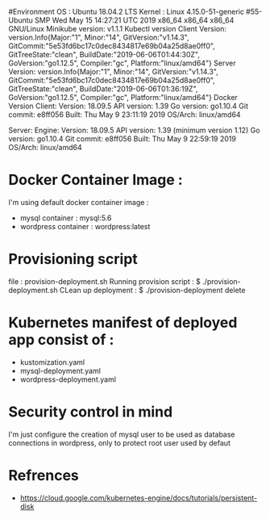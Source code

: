 #Environment
OS : Ubuntu 18.04.2 LTS 
Kernel : Linux 4.15.0-51-generic #55-Ubuntu SMP Wed May 15 14:27:21 UTC 2019 x86_64 x86_64 x86_64 GNU/Linux
Minikube version: v1.1.1
Kubectl version
 Client Version: version.Info{Major:"1", Minor:"14", GitVersion:"v1.14.3", GitCommit:"5e53fd6bc17c0dec8434817e69b04a25d8ae0ff0", GitTreeState:"clean", BuildDate:"2019-06-06T01:44:30Z", GoVersion:"go1.12.5", Compiler:"gc", Platform:"linux/amd64"}
 Server Version: version.Info{Major:"1", Minor:"14", GitVersion:"v1.14.3", GitCommit:"5e53fd6bc17c0dec8434817e69b04a25d8ae0ff0", GitTreeState:"clean", BuildDate:"2019-06-06T01:36:19Z", GoVersion:"go1.12.5", Compiler:"gc", Platform:"linux/amd64"}
Docker Version
Client:
 Version:           18.09.5
 API version:       1.39
 Go version:        go1.10.4
 Git commit:        e8ff056
 Built:             Thu May  9 23:11:19 2019
 OS/Arch:           linux/amd64

Server:
 Engine:
  Version:          18.09.5
  API version:      1.39 (minimum version 1.12)
  Go version:       go1.10.4
  Git commit:       e8ff056
  Built:            Thu May  9 22:59:19 2019
  OS/Arch:          linux/amd64

# Docker Container Image :
 I'm using default docker container image :
  - mysql container : mysql:5.6
  - wordpress container : wordpress:latest 

# Provisioning script
   file : provision-deployment.sh
   Running provision script  :
   $ ./provision-deployment.sh
   CLean up deployment :
   $ ./provision-deployment delete

# Kubernetes manifest of deployed app consist of :
   - kustomization.yaml
   - mysql-deployment.yaml
   - wordpress-deployment.yaml

# Security control in mind
  I'm just configure the creation of mysql user to be used as database connections in wordpress, only to protect root user used by defaut

# Refrences
  - https://cloud.google.com/kubernetes-engine/docs/tutorials/persistent-disk
